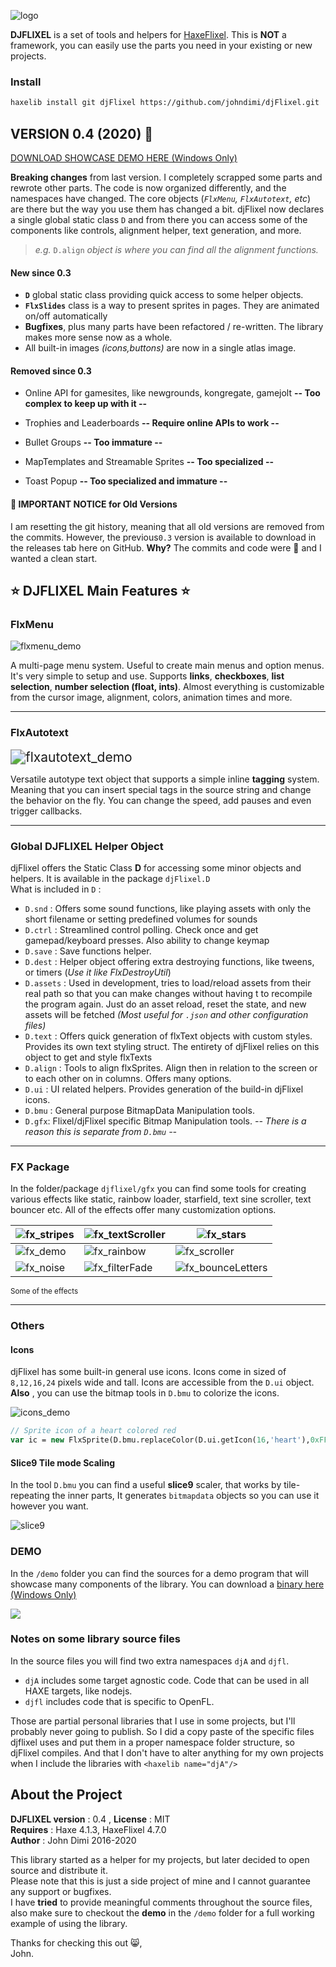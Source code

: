 ![logo](_readme/logo.png)

**DJFLIXEL** is a set of tools and helpers for [HaxeFlixel](https://github.com/HaxeFlixel/flixel). This is **NOT** a framework, you can easily use the parts you need in your existing or new projects.


### Install

```sh
haxelib install git djFlixel https://github.com/johndimi/djFlixel.git
```

##  VERSION 0.4 (2020) :pushpin:

[DOWNLOAD SHOWCASE DEMO HERE (Windows Only)](https://johndimi.itch.io/djflixel)

**Breaking changes** from last version. I completely scrapped some parts and rewrote other parts. The code is now organized differently, and the namespaces have changed. The core objects (*`FlxMenu`, `FlxAutotext`, etc*) are there but the way you use them has changed a bit. djFlixel now declares a single global static class `D` and from there you can access some of the components like controls, alignment helper, text generation, and more.

> *e.g.* `D.align` *object is where you can find all the alignment functions.*


#### New since 0.3

- **`D`** global static class providing quick access to some helper objects.
- **`FlxSlides`** class is a way to present sprites in pages. They are animated on/off automatically
- **Bugfixes**, plus many parts have been refactored / re-written.  The library makes more sense now as a whole.
- All built-in images *(icons,buttons)* are now in a single atlas image.


#### Removed since 0.3

- Online API for gamesites, like newgrounds, kongregate, gamejolt **-- Too complex to keep up with it  --**

- Trophies and Leaderboards **-- Require online APIs to work --**

- Bullet Groups **-- Too immature --**

- MapTemplates and Streamable Sprites **-- Too specialized --**

- Toast Popup **-- Too specialized and immature --**


#### :snail: IMPORTANT NOTICE for Old Versions

I am resetting the git history, meaning that all old versions are removed from the commits. However, the previous`0.3` version is available to download in the releases tab here on GitHub.  **Why?** The commits and code were 🍝 and I wanted a clean start.



## :star: DJFLIXEL Main Features :star:

### FlxMenu

![flxmenu_demo](_readme/flxmenu.gif)  

A multi-page menu system. Useful to create main menus and option menus. It's very simple to setup and use. Supports **links**, **checkboxes**, **list selection**, **number selection (float, ints)**. Almost everything is customizable from the cursor image, alignment, colors, animation times and more.

---

### FlxAutotext

<img src="_readme/flxautotext.gif" alt="flxautotext_demo" style="zoom:150%;" />  

Versatile autotype text object that supports a simple inline **tagging** system. Meaning that you can insert special tags in the source string and change the behavior on the fly. You can change the speed, add pauses and even trigger callbacks. 

---

### Global DJFLIXEL Helper Object

djFlixel offers the Static Class **D** for accessing some minor objects and helpers. It is available in the package `djFlixel.D`  
What is included in `D` :

- `D.snd` : Offers some sound functions, like playing assets with only the short filename or setting predefined volumes for sounds
- `D.ctrl` : Streamlined control polling. Check once and get gamepad/keyboard presses. Also ability to change keymap
- `D.save` : Save functions helper.
- `D.dest` : Helper object offering extra destroying functions, like tweens, or timers (*Use it like FlxDestroyUtil*)
- `D.assets` : Used in development, tries to load/reload assets from their real path so that you can make changes without having t to recompile the program again. Just do an asset reload, reset the state, and new assets will be fetched *(Most useful for `.json` and other configuration files)*
- `D.text` : Offers quick generation of flxText objects with custom styles. Provides its own text styling struct. The entirety of djFlixel relies on this object to get and style flxTexts
- `D.align` : Tools to align flxSprites. Align then in relation to the screen or to each other on in columns. Offers many options.
- `D.ui` : UI related helpers. Provides generation of the build-in djFlixel icons. 
- `D.bmu` : General purpose BitmapData Manipulation tools.
- `D.gfx`: Flixel/djFlixel specific Bitmap Manipulation tools. *-- There is a reason this is separate from `D.bmu` --*

---

### FX Package

In the folder/package `djflixel/gfx` you can find some tools for creating various effects like static, rainbow loader, starfield, text sine scroller, text bouncer etc. All of the effects offer many customization options.

| ![fx_stripes](_readme/fx_stripes.gif) | ![fx_textScroller](_readme/fx_textScroller.gif) | ![fx_stars](_readme/fx_stars.gif)                 |
| ------------------------------------- | ----------------------------------------------- | ------------------------------------------------- |
| ![fx_demo](_readme/fx_demo.gif)       | ![fx_rainbow](_readme/fx_rainbow.gif)           | ![fx_scroller](_readme/fx_scroller.gif)           |
| ![fx_noise](_readme/fx_noise.gif)     | ![fx_filterFade](_readme/fx_filterFade.gif)     | ![fx_bounceLetters](_readme/fx_bounceLetters.gif) |

  <sup>Some of the effects</sup>

---

### Others

#### Icons

djFlixel has some built-in general use icons. Icons come in sized of `8,12,16,24` pixels wide and tall. Icons are accessible from the `D.ui` object. **Also** , you can use the bitmap tools in `D.bmu` to colorize the icons. 

![icons_demo](_readme/icons_demo.png)  

```haxe
// Sprite icon of a heart colored red
var ic = new FlxSprite(D.bmu.replaceColor(D.ui.getIcon(16,'heart'),0xFFFFFFFF,0xFFFF0000));
```

#### Slice9 Tile mode Scaling 

In the tool `D.bmu` you can find a useful **slice9** scaler, that works by tile-repeating the inner parts, It generates `bitmapdata` objects so you can use it however you want.  

![slice9](_readme/slice9.png) 


### DEMO

In the `/demo` folder you can find the sources for a demo program that will showcase many components of the library. You can download a [binary here (Windows Only)](https://johndimi.itch.io/djflixel)

![](_readme/demo_title.gif)



### Notes on some library source files

In the source files you will find two extra namespaces `djA` and `djfl`. 

- `djA` includes some target agnostic code. Code that can be used in all HAXE targets, like nodejs.
- `djfl` includes code that is specific to OpenFL.

Those are partial personal libraries that I use in some projects, but I'll probably never going to publish. So I did a copy paste of the specific files djflixel uses and put them in a proper namespace folder structure, so djFlixel compiles. And that I don't have to alter anything for my own projects when I include the libraries with `<haxelib name="djA"/>`


## About the Project

**DJFLIXEL version** : 0.4 , **License** : MIT  
**Requires** : Haxe 4.1.3, HaxeFlixel 4.7.0  
**Author** : John Dimi 2016-2020

This library started as a helper for my projects, but later decided to open source and distribute it.  
Please note that this is just a side project of mine and I cannot guarantee any support or bugfixes.   
I have **tried** to provide meaningful comments throughout the source files, also make sure to checkout the **demo** in the `/demo` folder for a full working example of using the library.

Thanks for checking this out :smile_cat:,  
John.
